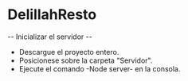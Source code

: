 # DelillahResto

-- Inicializar el servidor --
+ Descargue el proyecto entero.
+ Posicionese sobre la carpeta "Servidor".
+ Ejecute el comando -Node server- en la consola.
